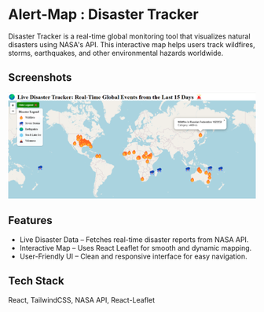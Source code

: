 # Alert-Map : Disaster Tracker

Disaster Tracker is a real-time global monitoring tool that visualizes natural disasters using NASA's API.
This interactive map helps users track wildfires, storms, earthquakes, and other environmental hazards worldwide.

## Screenshots

![alt text](<Screenshot 2025-03-02 160312.png>)

## Features

- Live Disaster Data – Fetches real-time disaster reports from NASA API.
- Interactive Map – Uses React Leaflet for smooth and dynamic mapping.
- User-Friendly UI – Clean and responsive interface for easy navigation.

## Tech Stack

React, TailwindCSS, NASA API, React-Leaflet
